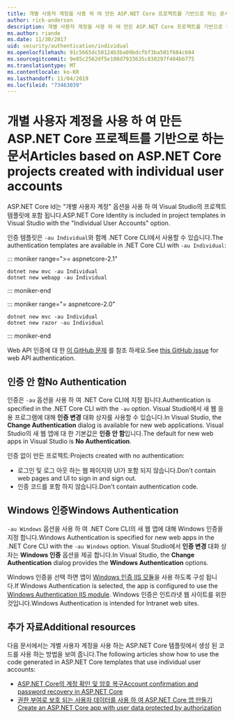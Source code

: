 ```yaml
---
title: 개별 사용자 계정을 사용 하 여 만든 ASP.NET Core 프로젝트를 기반으로 하는 문서
author: rick-anderson
description: 개별 사용자 계정을 사용 하 여 만든 ASP.NET Core 프로젝트를 기반으로 하는 문서를 검색 합니다.
ms.author: riande
ms.date: 11/30/2017
uid: security/authentication/individual
ms.openlocfilehash: 91c5665dc50124b3ba09bdcfbf3ba501f684c604
ms.sourcegitcommit: 9e85c2562df5e108d7933635c830297f484bb775
ms.translationtype: MT
ms.contentlocale: ko-KR
ms.lasthandoff: 11/04/2019
ms.locfileid: "73463039"
---
```

# <a name="articles-based-on-aspnet-core-projects-created-with-individual-user-accounts"></a><span data-ttu-id="e948b-103">개별 사용자 계정을 사용 하 여 만든 ASP.NET Core 프로젝트를 기반으로 하는 문서</span><span class="sxs-lookup"><span data-stu-id="e948b-103">Articles based on ASP.NET Core projects created with individual user accounts</span></span>

<span data-ttu-id="e948b-104">ASP.NET Core Id는 "개별 사용자 계정" 옵션을 사용 하 여 Visual Studio의 프로젝트 템플릿에 포함 됩니다.</span><span class="sxs-lookup"><span data-stu-id="e948b-104">ASP.NET Core Identity is included in project templates in Visual Studio with the "Individual User Accounts" option.</span></span>

<span data-ttu-id="e948b-105">인증 템플릿은 `-au Individual`와 함께 .NET Core CLI에서 사용할 수 있습니다.</span><span class="sxs-lookup"><span data-stu-id="e948b-105">The authentication templates are available in .NET Core CLI with `-au Individual`:</span></span>

::: moniker range=">= aspnetcore-2.1"

```dotnetcli
dotnet new mvc -au Individual
dotnet new webapp -au Individual
```

::: moniker-end

::: moniker range="= aspnetcore-2.0"

```dotnetcli
dotnet new mvc -au Individual
dotnet new razor -au Individual
```

::: moniker-end

<span data-ttu-id="e948b-106">Web API 인증에 대 한 [이 GitHub 문제](https://github.com/aspnet/AspNetCore/issues/5833) 를 참조 하세요.</span><span class="sxs-lookup"><span data-stu-id="e948b-106">See [this GitHub issue](https://github.com/aspnet/AspNetCore/issues/5833) for web API authentication.</span></span>

<a name="no"></a>

## <a name="no-authentication"></a><span data-ttu-id="e948b-107">인증 안 함</span><span class="sxs-lookup"><span data-stu-id="e948b-107">No Authentication</span></span>

<span data-ttu-id="e948b-108">인증은 `-au` 옵션을 사용 하 여 .NET Core CLI에 지정 됩니다.</span><span class="sxs-lookup"><span data-stu-id="e948b-108">Authentication is specified in the .NET Core CLI with the `-au` option.</span></span> <span data-ttu-id="e948b-109">Visual Studio에서 새 웹 응용 프로그램에 대해 **인증 변경** 대화 상자를 사용할 수 있습니다.</span><span class="sxs-lookup"><span data-stu-id="e948b-109">In Visual Studio, the **Change Authentication** dialog is available for new web applications.</span></span> <span data-ttu-id="e948b-110">Visual Studio의 새 웹 앱에 대 한 기본값은 **인증 안 함**입니다.</span><span class="sxs-lookup"><span data-stu-id="e948b-110">The default for new web apps in Visual Studio is **No Authentication**.</span></span>

<span data-ttu-id="e948b-111">인증 없이 만든 프로젝트:</span><span class="sxs-lookup"><span data-stu-id="e948b-111">Projects created with no authentication:</span></span>

* <span data-ttu-id="e948b-112">로그인 및 로그 아웃 하는 웹 페이지와 UI가 포함 되지 않습니다.</span><span class="sxs-lookup"><span data-stu-id="e948b-112">Don't contain web pages and UI to sign in and sign out.</span></span>
* <span data-ttu-id="e948b-113">인증 코드를 포함 하지 않습니다.</span><span class="sxs-lookup"><span data-stu-id="e948b-113">Don't contain authentication code.</span></span>

<a name="win"></a>

## <a name="windows-authentication"></a><span data-ttu-id="e948b-114">Windows 인증</span><span class="sxs-lookup"><span data-stu-id="e948b-114">Windows Authentication</span></span>

<span data-ttu-id="e948b-115">`-au Windows` 옵션을 사용 하 여 .NET Core CLI의 새 웹 앱에 대해 Windows 인증을 지정 합니다.</span><span class="sxs-lookup"><span data-stu-id="e948b-115">Windows Authentication is specified for new web apps in the .NET Core CLI with the `-au Windows` option.</span></span> <span data-ttu-id="e948b-116">Visual Studio에서 **인증 변경** 대화 상자는 **Windows 인증** 옵션을 제공 합니다.</span><span class="sxs-lookup"><span data-stu-id="e948b-116">In Visual Studio, the **Change Authentication** dialog provides the **Windows Authentication** options.</span></span>

<span data-ttu-id="e948b-117">Windows 인증을 선택 하면 앱이 [Windows 인증 IIS 모듈](xref:host-and-deploy/iis/modules)을 사용 하도록 구성 됩니다.</span><span class="sxs-lookup"><span data-stu-id="e948b-117">If Windows Authentication is selected, the app is configured to use the [Windows Authentication IIS module](xref:host-and-deploy/iis/modules).</span></span> <span data-ttu-id="e948b-118">Windows 인증은 인트라넷 웹 사이트를 위한 것입니다.</span><span class="sxs-lookup"><span data-stu-id="e948b-118">Windows Authentication is intended for Intranet web sites.</span></span>

## <a name="additional-resources"></a><span data-ttu-id="e948b-119">추가 자료</span><span class="sxs-lookup"><span data-stu-id="e948b-119">Additional resources</span></span>

<span data-ttu-id="e948b-120">다음 문서에서는 개별 사용자 계정을 사용 하는 ASP.NET Core 템플릿에서 생성 된 코드를 사용 하는 방법을 보여 줍니다.</span><span class="sxs-lookup"><span data-stu-id="e948b-120">The following articles show how to use the code generated in ASP.NET Core templates that use individual user accounts:</span></span>

* [<span data-ttu-id="e948b-121">ASP.NET Core의 계정 확인 및 암호 복구</span><span class="sxs-lookup"><span data-stu-id="e948b-121">Account confirmation and password recovery in ASP.NET Core</span></span>](xref:security/authentication/accconfirm)
* [<span data-ttu-id="e948b-122">권한 부여로 보호 되는 사용자 데이터를 사용 하 여 ASP.NET Core 앱 만들기</span><span class="sxs-lookup"><span data-stu-id="e948b-122">Create an ASP.NET Core app with user data protected by authorization</span></span>](xref:security/authorization/secure-data)

